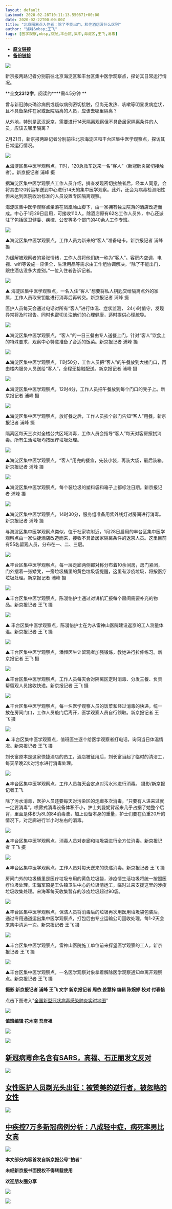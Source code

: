 ```yaml
---
layout: default
Lastmod: 2020-02-28T10:11:13.550871+00:00
date: 2020-02-22T00:00:00Z
title: "北京隔离点入住者：除了不能出门，和住酒店没什么区别"
author: "浦峰&nbsp;王飞"
tags: [医学观察,nbsp,京报,丰台区,集中,海淀区,王飞,消毒]
---
```


* [**原文链接**](http://mp.weixin.qq.com/s?__biz=MzU2MzA2ODk3Nw==&amp;mid=2247552284&amp;idx=7&amp;sn=712a0e73cf4293323994f1ec53096cac&amp;chksm=fc5da442cb2a2d54f1ed5d00e6d938c7c87057557f96228abe897558ab23e14a397d9f329b5b#rd)
* [**备份链接**](http://archive.ph/fejHt)


![](/images/post/e0fc932d82bac336b3ecb036ae28d630.jpg)

新京报两路记者分别前往北京海淀区和丰台区集中医学观察点，探访其日常运行情况。

**全****文2312字****，阅读约****需4.5分钟 **

曾与新冠肺炎确诊病例或疑似病例密切接触，但尚无发热、咳嗽等明显发病症状，且不具备条件在家或医院隔离的人员，应该去哪里隔离？

从外地，特别是武汉返京，需要进行14天隔离观察但不具备居家隔离条件的人员，应该去哪里隔离？

2月21日，新京报两路记者分别前往北京海淀区和丰台区集中医学观察点，探访其日常运行情况。

![](/images/post/6e14d01d6ced9ca779020fe83d5f2b4b.jpg)

▲海淀区集中医学观察点，11时，120急救车送来一名“客人”（新冠肺炎密切接触者）。新京报记者 浦峰 摄  

据海淀区集中医学观察点工作人员介绍，排查发现密切接触者后，经本人同意，会将其由120转运车送到中心进行14天的集中医学观察。此外，还会为病毒检测阳性但未达到医院收治标准的人员设置专区隔离观察。

海淀区集中医学观察点坐落在凤凰岭山脚下，由一家拥有独立院落的酒店改造而成。中心于1月29日启用，可接收110人。除酒店原有62名工作人员外，中心还派驻了包括区卫健委、疾控、公安等多个部门的40余人工作专班。

![](/images/post/59cb2001a52284ab1cea2daeba435001.jpg)

▲海淀区集中医学观察点，工作人员为新来的“客人”准备电卡。新京报记者 浦峰 摄  

为缓解被观察者的紧张情绪，工作人员将他们统一称为“客人”。客房内空调、电视、wifi等设施一应俱全，生活用品等需求由工作组协调解决。“除了不能出门，跟住酒店没多大差别。”一位入住者告诉记者。

![](/images/post/eecfd6984384d22657b4f8295d6384c1.jpg)

▲ 海淀区集中医学观察点，一名入住“客人”想要将私人钥匙交给隔离点外的家属，工作人员取来钥匙进行消毒后再转交。新京报记者 浦峰 摄  

医护人员每天会通过电话对所有“客人”进行体温、症状监测， 24小时值守，发现异常将及时报告。同时也密切关注他们的心理健康，适时提供心理疏导。

![](/images/post/22d0c49bf0dbc5857f889db1027285fb.jpg)

▲海淀区集中医学观察点，“客人”的一日三餐由专人送餐上门，针对“客人”饮食上的特殊要求，观察中心特意准备了合适的饭菜。新京报记者 浦峰 摄

![](/images/post/a58bdc39416839e7db7c533dc83414d8.jpg)

▲海淀区集中医学观察点，11时50分，工作人员把“客人”的午餐放到大楼门口，再由楼内服务人员送给“客人”，全程无接触配送。新京报记者 浦峰 摄  

![](/images/post/b724418152d886eb8eb7ace421e10f91.jpg)

▲海淀区集中医学观察点，12时4分，工作人员把午餐放到每个门口的凳子上。新京报记者 浦峰 摄

![](/images/post/3fe44df1846445272850775167b8a115.jpg)

▲海淀区集中医学观察点，放好餐之后，工作人员挨个敲门告知“客人”用餐。新京报记者 浦峰 摄  

隔离区每天三次对全楼公共区域消毒，工作人员会指导“客人”每天对客房擦拭消毒。所有生活垃圾均按医疗垃圾处理。

![](/images/post/2ae5f0b120349c87edc921dbf40442e6.jpg)

▲海淀区集中医学观察点，“客人”用完的餐盒，先装小袋，再装大袋，最后装箱。新京报记者 浦峰 摄  

![](/images/post/66ee2754f5d8cfd951b1ba7cd4dc1bd6.jpg)

▲海淀区集中医学观察点，每个装垃圾的塑料袋和箱子上都标注日期。新京报记者 浦峰 摄

![](/images/post/1335e4965176aee33dbbb7a8c174fc74.jpg)

▲海淀区集中医学观察点，14时30分，服务组准备用紫外线灯对房间进行消毒。新京报记者 浦峰 摄  

与海淀区集中医学观察点类似，位于杜家坎附近，1月28日启用的丰台区集中医学观察点由一家快捷酒店改造而来，接收不具备居家隔离条件的返京人员。这里目前有55名留观人员，分布在一、二、三层。

![](/images/post/3c738cfe81bcaeb5d4777a1a8efc8adc.jpg)

▲丰台区集中医学观察点，每一层走廊两侧都对称分布着10余间房，房门紧闭，门外摆着一张矮凳，一旁垃圾桶里的黄色垃圾袋提醒，这里有涉疫垃圾，将按医疗垃圾处理。新京报记者 浦峰 摄

![](/images/post/791dde8538f14018e2fbd480b7318a5e.jpg)

▲丰台区集中医学观察点，陈漫怡护士通过对讲机汇报每个房间需要补充的物品。新京报记者 王飞 摄  

![](/images/post/fdc34c8a34631ec1d6445fd91570a437.jpg)

▲ 丰台区集中医学观察点，陈漫怡护士在为从雷神山医院建设返京的工人测量体温。新京报记者 王飞 摄  

![](/images/post/5d70741be2b23e8752cb74dc7af1e63a.jpg)

▲丰台区集中医学观察点，潘恒医生让留观者加强锻炼，教她进行拉伸练习。新京报记者 王飞 摄  

![](/images/post/22356ece40f77c970de14d75cd3731ae.jpg)

▲丰台区集中医学观察点，工作人员每天会对隔离区定时消毒、分发三餐、负责帮留观人员接收快递。新京报记者 王飞 摄

![](/images/post/8750f2186f48d02f3d14c3f14d50ca19.jpg)

▲丰台区集中医学观察点，每一名医学观察人员的饭菜和经过消毒的快递，统一放在房间门口，工作人员敲门后离开，医学观察人员自行领取。新京报记者 王飞 摄  

![](/images/post/30148615c1d15e0e821437b781f9ca7a.jpg)

▲ 丰台区集中医学观察点，值班医生逐个给医学观察者打电话，询问当日体温情况。新京报记者 王飞 摄  

刘长富原本是这家快捷酒店的员工，酒店被征用后，刘长富当起了临时的清洁工，每天早晚2次对污水进行消毒处理。

![](/images/post/cb60ec7de9f291a2354cbce261768017.jpg)

▲丰台区集中医学观察点，工作人员每天会定点对污水池进行消毒。 摄影/新京报记者王飞  

除了污水消毒，医护人员还要每天对污染区的走廊多次消毒，“只要有人进来过就一定要消毒”。喷雾式消毒设备体积不小，护士刘曼妮背起来几乎占据了她整个后背，里面是体积为8L的84消毒液，加上设备本身的重量，护士们要在负重20斤的情况下，对走廊进行半小时左右的消毒。

![](/images/post/9ee75afd78471ecb69e12b303212b268.jpg)

▲丰台区集中医学观察点，消毒人员对走廊和垃圾袋进行全方位消毒。新京报记者 王飞 摄

![](/images/post/90dc147b1c4be5bc2a746aefeaa18c47.jpg)

▲丰台区集中医学观察点，工作人员对每天送来的快递消毒。新京报记者 王飞 摄  

房间门外的垃圾桶里是医疗垃圾专用的黄色垃圾袋，涉疫情生活垃圾将统一按照医疗垃圾处理。宋海军原是王佐镇卫生中心的垃圾清运工，临时过来支援这里的涉疫垃圾收集处理。宋海军每天收集暂存的涉疫垃圾超过90袋。

![](/images/post/e78b6e98248ce518bb7cc09c41ffbe2f.jpg)

▲丰台区集中医学观察点，保洁人员将消毒后的垃圾再次用医用垃圾袋包装后，通过专用通道运出集中医学观察点，打包后由专业运输公司回收处理，每1-2天会来集中清运一次。新京报记者 王飞 摄

![](/images/post/86cf784ec7077a92d5cd66acc03cd370.jpg)

▲丰台区集中医学观察点，雷神山医院施工单位前来探望医学观察的工人。新京报记者 王飞 摄  

![](/images/post/38634affa9ccbbaeeb08d82679c1861d.jpg)

▲丰台区集中医学观察点，一名医学观察对象拿着解除医学观察通知单离开观察点。新京报记者 王飞 摄  

****摄影 新京报记者 浦峰 王飞 文字 新京报记者 周依 姜慧梓 编辑 陈婉婷 校对 付春愔****

点击下图进入"[全国新型冠状病毒感染肺炎实时地图](https://m.bjnews.com.cn/zhuanti/2020feiyan/)"

[![](/images/post/870fd10b640b94a8eea321e49c99781f.jpg)](https://m.bjnews.com.cn/zhuanti/2020feiyan/)

****值班编辑 花木南 吾彦祖****  

[![](/images/post/09a36834030337336c8322173e65ce2d.jpg)](http://xjbapp.bjnews.com.cn/?qdid=1e)

[![](/images/post/dddd5307527b67abb076e95f20d90356.jpg)](http://mp.weixin.qq.com/s?__biz=MzU2MzA2ODk3Nw==&mid=2247551944&idx=1&sn=dbfa783ea4aaffa7d09442708ca08255&chksm=fc5da296cb2a2b80e386ab17708d44a4b4d0d9985e58af5727d2dcc0d8d521f65f093f2c717a&scene=21#wechat_redirect)

[**新冠病毒命名含有SARS，高福、石正丽发文反对**](http://mp.weixin.qq.com/s?__biz=MzU2MzA2ODk3Nw==&mid=2247551944&idx=1&sn=dbfa783ea4aaffa7d09442708ca08255&chksm=fc5da296cb2a2b80e386ab17708d44a4b4d0d9985e58af5727d2dcc0d8d521f65f093f2c717a&scene=21#wechat_redirect)
----------------------------------------------------------------------------------------------------------------------------------------------------------------------------------------------------------------------------------------------------

[![](/images/post/78e5d4b5fb1b22961fed7178c54ca67f.jpg)](http://mp.weixin.qq.com/s?__biz=MzU2MzA2ODk3Nw==&mid=2247551633&idx=1&sn=0359f17514665b21c7a017ceb9e9c164&chksm=fc5da3cfcb2a2ad9cea494d808dadc4b7236e09f4bb01ca4468a78fd72dbac1eac7dd25fe4bb&scene=21#wechat_redirect)

[**女性医护人员剃光头出征：**](http://mp.weixin.qq.com/s?__biz=MzU2MzA2ODk3Nw==&mid=2247551633&idx=1&sn=0359f17514665b21c7a017ceb9e9c164&chksm=fc5da3cfcb2a2ad9cea494d808dadc4b7236e09f4bb01ca4468a78fd72dbac1eac7dd25fe4bb&scene=21#wechat_redirect)[**被赞美的逆行者，被忽略的女性**](http://mp.weixin.qq.com/s?__biz=MzU2MzA2ODk3Nw==&mid=2247551633&idx=1&sn=0359f17514665b21c7a017ceb9e9c164&chksm=fc5da3cfcb2a2ad9cea494d808dadc4b7236e09f4bb01ca4468a78fd72dbac1eac7dd25fe4bb&scene=21#wechat_redirect)
------------------------------------------------------------------------------------------------------------------------------------------------------------------------------------------------------------------------------------------------------------------------------------------------------------------------------------------------------------------------------------------------------------------------------------------------------------------------------------

[![](/images/post/97d24493c11d08b21881e90ad487e64e.jpg)](http://mp.weixin.qq.com/s?__biz=MzU2MzA2ODk3Nw==&mid=2247551611&idx=2&sn=f724660c2de075ef2071256bdd114195&chksm=fc5da325cb2a2a33416e6a7e7a09999a8b6458eb18ecb67506bd2dfacf327b19b54a74f3249f&scene=21#wechat_redirect)

[**中疾控7万多新冠病例分析：**](http://mp.weixin.qq.com/s?__biz=MzU2MzA2ODk3Nw==&mid=2247551611&idx=2&sn=f724660c2de075ef2071256bdd114195&chksm=fc5da325cb2a2a33416e6a7e7a09999a8b6458eb18ecb67506bd2dfacf327b19b54a74f3249f&scene=21#wechat_redirect)[**八成轻中症，病死率男比女高**](http://mp.weixin.qq.com/s?__biz=MzU2MzA2ODk3Nw==&mid=2247551611&idx=2&sn=f724660c2de075ef2071256bdd114195&chksm=fc5da325cb2a2a33416e6a7e7a09999a8b6458eb18ecb67506bd2dfacf327b19b54a74f3249f&scene=21#wechat_redirect)
------------------------------------------------------------------------------------------------------------------------------------------------------------------------------------------------------------------------------------------------------------------------------------------------------------------------------------------------------------------------------------------------------------------------------------------------------------------------------------

![](/images/post/4e8f42094a1a63e0330a20b461fc84d3.jpg)

**本文部分内容首发自新京报公号“拍者”**

**未经新京报书面授权不得转载使用**

**欢迎朋友圈分享**

![](/images/post/b658b2df1ea66354fb2fa6a69e8c39bf.jpg)

![](/images/post/0f0a66fe47e801121292696a3b68b3be.jpg)

